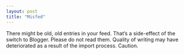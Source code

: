 ```yaml
---
layout: post
title: "Misfed"
---
```





There might be old, old entries in your feed. That’s a side-effect of the switch to Blogger. Please do not read them. Quality of writing may have deteriorated as a result of the import process. Caution.
